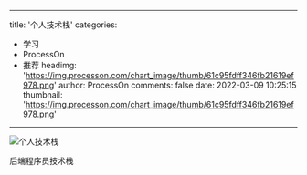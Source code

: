 
---
title: '个人技术栈'
categories: 
 - 学习
 - ProcessOn
 - 推荐
headimg: 'https://img.processon.com/chart_image/thumb/61c95fdff346fb21619ef978.png'
author: ProcessOn
comments: false
date: 2022-03-09 10:25:15
thumbnail: 'https://img.processon.com/chart_image/thumb/61c95fdff346fb21619ef978.png'
---

<div>   
<img class="thumb" alt="个人技术栈" src="https://img.processon.com/chart_image/thumb/61c95fdff346fb21619ef978.png" referrerpolicy="no-referrer">
<p>后端程序员技术栈</p>  
</div>
            